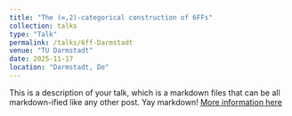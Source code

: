 ```yaml
---
title: "The (∞,2)-categorical construction of 6FFs"
collection: talks
type: "Talk"
permalink: /talks/6ff-Darmstadt
venue: "TU Darmstadt"
date: 2025-11-17
location: "Darmstadt, De"
---
```




This is a description of your talk, which is a markdown files that can be all markdown-ified like any other post. Yay markdown!
[More information here]([http://example2.com](https://www.mathematik.tu-darmstadt.de/algebra/forschung_algebra/konferenzen_und_workshops_ag_algebra/workshop_sixfunctor_formalisms.en.jsp))
